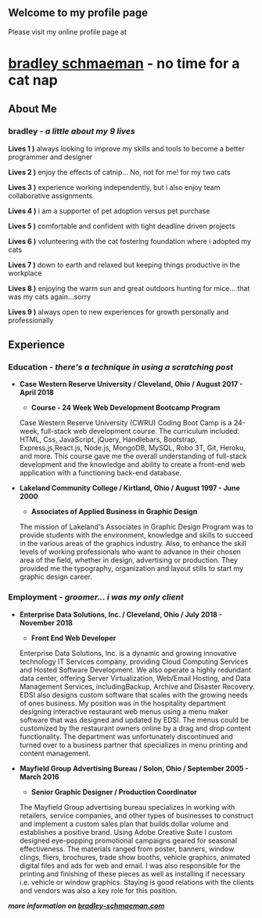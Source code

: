 ## Welcome to my profile page

Please visit my online profile page at
# [bradley schmaeman](http://www.bradley-schmaeman.com/) - no time for a cat nap

## About Me

### bradley - **_a little about my 9 lives_**

**Lives 1 )** always looking to improve my skills and tools to become a better programmer and designer

**Lives 2 )** enjoy the effects of catnip... No, not for me! for my two cats

**Lives 3 )** experience working independently, but i also enjoy team collaborative assignments

**Lives 4 )** i am a supporter of pet adoption versus pet purchase

**Lives 5 )** comfortable and confident with tight deadline driven projects

**Lives 6 )** volunteering with the cat fostering foundation where i adopted my cats

**Lives 7 )** down to earth and relaxed but keeping things productive in the workplace

**Lives 8 )** enjoying the warm sun and great outdoors hunting for mice... that was my cats again...sorry

**Lives 9 )** always open to new experiences for growth personally and professionally



## Experience

### Education - **_there's a technique in using a scratching post_**

* **Case Western Reserve University / Cleveland, Ohio / August 2017 - April 2018**

    * **__Course - 24 Week Web Development Bootcamp Program__**

    Case Western Reserve University (CWRU) Coding Boot Camp is a 24-week, full-stack web development course. The curriculum included: HTML, Css, JavaScript, jQuery, Handlebars, Bootstrap, Express.js,React.js, Node.js, MongoDB, MySQL, Robo 3T, Git, Heroku, and more. This course gave me the overall understanding of full-stack development and the knowledge and ability to create a front-end web application with a functioning back-end database.

* **Lakeland Community College / Kirtland, Ohio / August 1997 - June 2000**
    
    * **__Associates of Applied Business in Graphic Design__**

    The mission of Lakeland's Associates in Graphic Design Program was to provide students with the environment, knowledge and skills to succeed in the various areas of the graphics industry. Also, to enhance the skill levels of working professionals who want to advance in their chosen area of the field, whether in design, advertising or production. They provided me the typography, organization and layout stills to start my graphic design career.

### Employment - **_groomer... i was my only client_**

* **Enterprise Data Solutions, Inc. / Cleveland, Ohio / July 2018 - November 2018**

    * **__Front End Web Developer__**

    Enterprise Data Solutions, Inc. is a dynamic and growing innovative technology IT Services 
    company, providing Cloud Computing Services and Hosted Software Development. We also operate a 
    highly redundant data center, offering Server Virtualization, Web/Email Hosting, and Data 
    Management Services, includingBackup, Archive and Disaster Recovery.
    EDSI also designs custom software that scales with the growing needs of ones business. My 
    position was in the hospitality department designing interactive restaurant web menus using 
    a menu maker software that was designed and updated by EDSI. The menus could be customized 
    by the restaurant owners online by a drag and drop content functionality. The department 
    was unfortunately discontinued and turned over to a business partner that specializes in menu 
    printing and content management.

* **Mayfield Group Advertising Bureau / Solon, Ohio / September 2005 - March 2016**

    * **__Senior Graphic Designer / Production Coordinator__**

    The Mayfield Group advertising bureau specializes in working with retailers, service companies, 
    and other types of businesses to construct and implement a custom sales plan that builds dollar 
    volume and establishes a positive brand. Using Adobe Creative Suite I custom designed eye-popping 
    promotional campaigns geared for seasonal effectiveness. The materials ranged from poster, banners, 
    window clings, fliers, brochures, trade show booths, vehicle graphics, animated digital files and 
    ads for web and email. I was also responsible for the printing and finishing of these pieces as well 
    as installing if necessary i.e. vehicle or window graphics. Staying is good relations with the clients 
    and vendors was also a key role for this position.


**_more information on [bradley-schmaeman.com](https://bradwayne.github.io/b_schmaeman_page/)_**